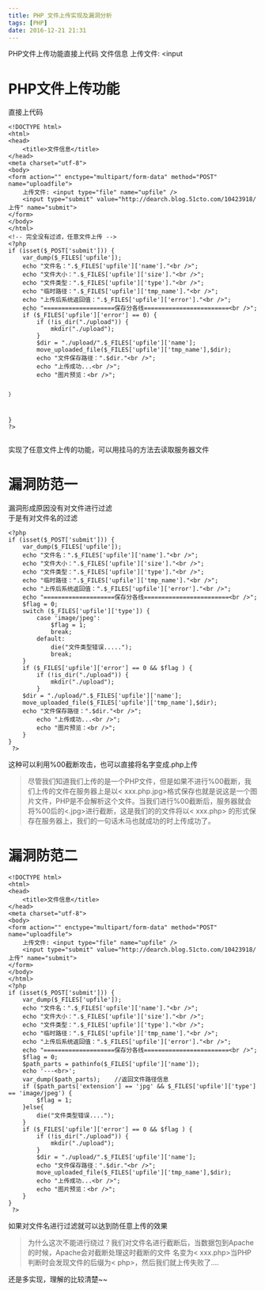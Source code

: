 ```yaml
---
title: PHP 文件上传实现及漏洞分析
tags: [PHP]
date: 2016-12-21 21:31
---
```

PHP文件上传功能直接上代码    文件信息    上传文件: <input
<!-- more -->
<link rel="stylesheet" type="text/css" href="http://static.blog.csdn.net/css/csdn_blog_detail.min.css">
<div class="markdown_views"><h1 id="php文件上传功能">PHP文件上传功能</h1>
<p>直接上代码</p>
<pre class="prettyprint"><code class=" hljs handlebars"><span class="xml"><span class="hljs-doctype">&lt;!DOCTYPE html&gt;</span>
<span class="hljs-tag">&lt;<span class="hljs-title">html</span>&gt;</span>
<span class="hljs-tag">&lt;<span class="hljs-title">head</span>&gt;</span>
    <span class="hljs-tag">&lt;<span class="hljs-title">title</span>&gt;</span>文件信息<span class="hljs-tag">&lt;/<span class="hljs-title">title</span>&gt;</span>
<span class="hljs-tag">&lt;/<span class="hljs-title">head</span>&gt;</span>
<span class="hljs-tag">&lt;<span class="hljs-title">meta</span> <span class="hljs-attribute">charset</span>=<span class="hljs-value">"utf-8"</span>&gt;</span>
<span class="hljs-tag">&lt;<span class="hljs-title">body</span>&gt;</span>
<span class="hljs-tag">&lt;<span class="hljs-title">form</span> <span class="hljs-attribute">action</span>=<span class="hljs-value">""</span> <span class="hljs-attribute">enctype</span>=<span class="hljs-value">"multipart/form-data"</span> <span class="hljs-attribute">method</span>=<span class="hljs-value">"POST"</span> <span class="hljs-attribute">name</span>=<span class="hljs-value">"uploadfile"</span>&gt;</span>
    上传文件: <span class="hljs-tag">&lt;<span class="hljs-title">input</span> <span class="hljs-attribute">type</span>=<span class="hljs-value">"file"</span> <span class="hljs-attribute">name</span>=<span class="hljs-value">"upfile"</span> /&gt;</span>
    <span class="hljs-tag">&lt;<span class="hljs-title">input</span> <span class="hljs-attribute">type</span>=<span class="hljs-value">"submit"</span> <span class="hljs-attribute">value</span>=<span class="hljs-value">"http://dearch.blog.51cto.com/10423918/上传"</span> <span class="hljs-attribute">name</span>=<span class="hljs-value">"submit"</span>&gt;</span>
<span class="hljs-tag">&lt;/<span class="hljs-title">form</span>&gt;</span>
<span class="hljs-tag">&lt;/<span class="hljs-title">body</span>&gt;</span>
<span class="hljs-tag">&lt;/<span class="hljs-title">html</span>&gt;</span>
<span class="hljs-comment">&lt;!-- 完全没有过滤，任意文件上传 --&gt;</span>
<span class="php"><span class="hljs-preprocessor">&lt;?php</span>
<span class="hljs-keyword">if</span> (<span class="hljs-keyword">isset</span>(<span class="hljs-variable">$_POST</span>[<span class="hljs-string">'submit'</span>])) {
    var_dump(<span class="hljs-variable">$_FILES</span>[<span class="hljs-string">'upfile'</span>]);
    <span class="hljs-keyword">echo</span> <span class="hljs-string">"文件名："</span>.<span class="hljs-variable">$_FILES</span>[<span class="hljs-string">'upfile'</span>][<span class="hljs-string">'name'</span>].<span class="hljs-string">"&lt;br /&gt;"</span>;
    <span class="hljs-keyword">echo</span> <span class="hljs-string">"文件大小："</span>.<span class="hljs-variable">$_FILES</span>[<span class="hljs-string">'upfile'</span>][<span class="hljs-string">'size'</span>].<span class="hljs-string">"&lt;br /&gt;"</span>;
    <span class="hljs-keyword">echo</span> <span class="hljs-string">"文件类型："</span>.<span class="hljs-variable">$_FILES</span>[<span class="hljs-string">'upfile'</span>][<span class="hljs-string">'type'</span>].<span class="hljs-string">"&lt;br /&gt;"</span>;
    <span class="hljs-keyword">echo</span> <span class="hljs-string">"临时路径："</span>.<span class="hljs-variable">$_FILES</span>[<span class="hljs-string">'upfile'</span>][<span class="hljs-string">'tmp_name'</span>].<span class="hljs-string">"&lt;br /&gt;"</span>;
    <span class="hljs-keyword">echo</span> <span class="hljs-string">"上传后系统返回值："</span>.<span class="hljs-variable">$_FILES</span>[<span class="hljs-string">'upfile'</span>][<span class="hljs-string">'error'</span>].<span class="hljs-string">"&lt;br /&gt;"</span>;
    <span class="hljs-keyword">echo</span> <span class="hljs-string">"====================保存分各线========================&lt;br /&gt;"</span>;
    <span class="hljs-keyword">if</span> (<span class="hljs-variable">$_FILES</span>[<span class="hljs-string">'upfile'</span>][<span class="hljs-string">'error'</span>] == <span class="hljs-number">0</span>) {
        <span class="hljs-keyword">if</span> (!is_dir(<span class="hljs-string">"./upload"</span>)) {
            mkdir(<span class="hljs-string">"./upload"</span>);
        }
        <span class="hljs-variable">$dir</span> = <span class="hljs-string">"./upload/"</span>.<span class="hljs-variable">$_FILES</span>[<span class="hljs-string">'upfile'</span>][<span class="hljs-string">'name'</span>];
        move_uploaded_file(<span class="hljs-variable">$_FILES</span>[<span class="hljs-string">'upfile'</span>][<span class="hljs-string">'tmp_name'</span>],<span class="hljs-variable">$dir</span>);
        <span class="hljs-keyword">echo</span> <span class="hljs-string">"文件保存路径："</span>.<span class="hljs-variable">$dir</span>.<span class="hljs-string">"&lt;br /&gt;"</span>;
        <span class="hljs-keyword">echo</span> <span class="hljs-string">"上传成功...&lt;br /&gt;"</span>;
        <span class="hljs-keyword">echo</span> <span class="hljs-string">"图片预览：&lt;br /&gt;"</span>;

    }
}
 <span class="hljs-preprocessor">?&gt;</span></span></span></code></pre>
<p>实现了任意文件上传的功能，可以用挂马的方法去读取服务器文件</p>
<h1 id="漏洞防范一">漏洞防范一</h1>
<p>漏洞形成原因没有对文件进行过滤 <br>
于是有对文件名的过滤</br></p>
<pre class="prettyprint"><code class=" hljs handlebars"><span class="xml"><span class="php"><span class="hljs-preprocessor">&lt;?php</span>
<span class="hljs-keyword">if</span> (<span class="hljs-keyword">isset</span>(<span class="hljs-variable">$_POST</span>[<span class="hljs-string">'submit'</span>])) {
    var_dump(<span class="hljs-variable">$_FILES</span>[<span class="hljs-string">'upfile'</span>]);
    <span class="hljs-keyword">echo</span> <span class="hljs-string">"文件名："</span>.<span class="hljs-variable">$_FILES</span>[<span class="hljs-string">'upfile'</span>][<span class="hljs-string">'name'</span>].<span class="hljs-string">"&lt;br /&gt;"</span>;
    <span class="hljs-keyword">echo</span> <span class="hljs-string">"文件大小："</span>.<span class="hljs-variable">$_FILES</span>[<span class="hljs-string">'upfile'</span>][<span class="hljs-string">'size'</span>].<span class="hljs-string">"&lt;br /&gt;"</span>;
    <span class="hljs-keyword">echo</span> <span class="hljs-string">"文件类型："</span>.<span class="hljs-variable">$_FILES</span>[<span class="hljs-string">'upfile'</span>][<span class="hljs-string">'type'</span>].<span class="hljs-string">"&lt;br /&gt;"</span>;
    <span class="hljs-keyword">echo</span> <span class="hljs-string">"临时路径："</span>.<span class="hljs-variable">$_FILES</span>[<span class="hljs-string">'upfile'</span>][<span class="hljs-string">'tmp_name'</span>].<span class="hljs-string">"&lt;br /&gt;"</span>;
    <span class="hljs-keyword">echo</span> <span class="hljs-string">"上传后系统返回值："</span>.<span class="hljs-variable">$_FILES</span>[<span class="hljs-string">'upfile'</span>][<span class="hljs-string">'error'</span>].<span class="hljs-string">"&lt;br /&gt;"</span>;
    <span class="hljs-keyword">echo</span> <span class="hljs-string">"====================保存分各线========================&lt;br /&gt;"</span>;
    <span class="hljs-variable">$flag</span> = <span class="hljs-number">0</span>;
    <span class="hljs-keyword">switch</span> (<span class="hljs-variable">$_FILES</span>[<span class="hljs-string">'upfile'</span>][<span class="hljs-string">'type'</span>]) {
        <span class="hljs-keyword">case</span> <span class="hljs-string">'image/jpeg'</span>:
            <span class="hljs-variable">$flag</span> = <span class="hljs-number">1</span>;
            <span class="hljs-keyword">break</span>;
        <span class="hljs-keyword">default</span>:
            <span class="hljs-keyword">die</span>(<span class="hljs-string">"文件类型错误....."</span>);
            <span class="hljs-keyword">break</span>;
    }
    <span class="hljs-keyword">if</span> (<span class="hljs-variable">$_FILES</span>[<span class="hljs-string">'upfile'</span>][<span class="hljs-string">'error'</span>] == <span class="hljs-number">0</span> &amp;&amp; <span class="hljs-variable">$flag</span> ) {
        <span class="hljs-keyword">if</span> (!is_dir(<span class="hljs-string">"./upload"</span>)) {
            mkdir(<span class="hljs-string">"./upload"</span>);
        }
    <span class="hljs-variable">$dir</span> = <span class="hljs-string">"./upload/"</span>.<span class="hljs-variable">$_FILES</span>[<span class="hljs-string">'upfile'</span>][<span class="hljs-string">'name'</span>];
    move_uploaded_file(<span class="hljs-variable">$_FILES</span>[<span class="hljs-string">'upfile'</span>][<span class="hljs-string">'tmp_name'</span>],<span class="hljs-variable">$dir</span>);
    <span class="hljs-keyword">echo</span> <span class="hljs-string">"文件保存路径："</span>.<span class="hljs-variable">$dir</span>.<span class="hljs-string">"&lt;br /&gt;"</span>;
        <span class="hljs-keyword">echo</span> <span class="hljs-string">"上传成功...&lt;br /&gt;"</span>;
        <span class="hljs-keyword">echo</span> <span class="hljs-string">"图片预览：&lt;br /&gt;"</span>;
    }
}
 <span class="hljs-preprocessor">?&gt;</span></span></span></code></pre>
<p>这种可以利用%00截断攻击，也可以直接将名字变成.php上传</p>
<blockquote>
<p>尽管我们知道我们上传的是一个PHP文件，但是如果不进行%00截断，我们上传的文件在服务器上是以&lt; xxx.php.jpg&gt;格式保存也就是说这是一个图片文件，PHP是不会解析这个文件。当我们进行%00截断后，服务器就会将%00后的&lt;.jpg&gt;进行截断，这是我们的的文件将以&lt; xxx.php&gt;  的形式保存在服务器上，我们的一句话木马也就成功的时上传成功了。</p>
</blockquote>
<h1 id="漏洞防范二">漏洞防范二</h1>
<pre class="prettyprint"><code class=" hljs xml"><span class="hljs-doctype">&lt;!DOCTYPE html&gt;</span>
<span class="hljs-tag">&lt;<span class="hljs-title">html</span>&gt;</span>
<span class="hljs-tag">&lt;<span class="hljs-title">head</span>&gt;</span>
    <span class="hljs-tag">&lt;<span class="hljs-title">title</span>&gt;</span>文件信息<span class="hljs-tag">&lt;/<span class="hljs-title">title</span>&gt;</span>
<span class="hljs-tag">&lt;/<span class="hljs-title">head</span>&gt;</span>
<span class="hljs-tag">&lt;<span class="hljs-title">meta</span> <span class="hljs-attribute">charset</span>=<span class="hljs-value">"utf-8"</span>&gt;</span>
<span class="hljs-tag">&lt;<span class="hljs-title">body</span>&gt;</span>
<span class="hljs-tag">&lt;<span class="hljs-title">form</span> <span class="hljs-attribute">action</span>=<span class="hljs-value">""</span> <span class="hljs-attribute">enctype</span>=<span class="hljs-value">"multipart/form-data"</span> <span class="hljs-attribute">method</span>=<span class="hljs-value">"POST"</span> <span class="hljs-attribute">name</span>=<span class="hljs-value">"uploadfile"</span>&gt;</span>
    上传文件: <span class="hljs-tag">&lt;<span class="hljs-title">input</span> <span class="hljs-attribute">type</span>=<span class="hljs-value">"file"</span> <span class="hljs-attribute">name</span>=<span class="hljs-value">"upfile"</span> /&gt;</span>
    <span class="hljs-tag">&lt;<span class="hljs-title">input</span> <span class="hljs-attribute">type</span>=<span class="hljs-value">"submit"</span> <span class="hljs-attribute">value</span>=<span class="hljs-value">"http://dearch.blog.51cto.com/10423918/上传"</span> <span class="hljs-attribute">name</span>=<span class="hljs-value">"submit"</span>&gt;</span>
<span class="hljs-tag">&lt;/<span class="hljs-title">form</span>&gt;</span>
<span class="hljs-tag">&lt;/<span class="hljs-title">body</span>&gt;</span>
<span class="hljs-tag">&lt;/<span class="hljs-title">html</span>&gt;</span>
<span class="php"><span class="hljs-preprocessor">&lt;?php</span>
<span class="hljs-keyword">if</span> (<span class="hljs-keyword">isset</span>(<span class="hljs-variable">$_POST</span>[<span class="hljs-string">'submit'</span>])) {
    var_dump(<span class="hljs-variable">$_FILES</span>[<span class="hljs-string">'upfile'</span>]);
    <span class="hljs-keyword">echo</span> <span class="hljs-string">"文件名："</span>.<span class="hljs-variable">$_FILES</span>[<span class="hljs-string">'upfile'</span>][<span class="hljs-string">'name'</span>].<span class="hljs-string">"&lt;br /&gt;"</span>;
    <span class="hljs-keyword">echo</span> <span class="hljs-string">"文件大小："</span>.<span class="hljs-variable">$_FILES</span>[<span class="hljs-string">'upfile'</span>][<span class="hljs-string">'size'</span>].<span class="hljs-string">"&lt;br /&gt;"</span>;
    <span class="hljs-keyword">echo</span> <span class="hljs-string">"文件类型："</span>.<span class="hljs-variable">$_FILES</span>[<span class="hljs-string">'upfile'</span>][<span class="hljs-string">'type'</span>].<span class="hljs-string">"&lt;br /&gt;"</span>;
    <span class="hljs-keyword">echo</span> <span class="hljs-string">"临时路径："</span>.<span class="hljs-variable">$_FILES</span>[<span class="hljs-string">'upfile'</span>][<span class="hljs-string">'tmp_name'</span>].<span class="hljs-string">"&lt;br /&gt;"</span>;
    <span class="hljs-keyword">echo</span> <span class="hljs-string">"上传后系统返回值："</span>.<span class="hljs-variable">$_FILES</span>[<span class="hljs-string">'upfile'</span>][<span class="hljs-string">'error'</span>].<span class="hljs-string">"&lt;br /&gt;"</span>;
    <span class="hljs-keyword">echo</span> <span class="hljs-string">"====================保存分各线========================&lt;br /&gt;"</span>;
    <span class="hljs-variable">$flag</span> = <span class="hljs-number">0</span>;
    <span class="hljs-variable">$path_parts</span> = pathinfo(<span class="hljs-variable">$_FILES</span>[<span class="hljs-string">'upfile'</span>][<span class="hljs-string">'name'</span>]);
    <span class="hljs-keyword">echo</span> <span class="hljs-string">'---&lt;br&gt;'</span>;
    var_dump(<span class="hljs-variable">$path_parts</span>);    <span class="hljs-comment">//返回文件路径信息</span>
    <span class="hljs-keyword">if</span> (<span class="hljs-variable">$path_parts</span>[<span class="hljs-string">'extension'</span>] == <span class="hljs-string">'jpg'</span> &amp;&amp; <span class="hljs-variable">$_FILES</span>[<span class="hljs-string">'upfile'</span>][<span class="hljs-string">'type'</span>] == <span class="hljs-string">'image/jpeg'</span>) {
        <span class="hljs-variable">$flag</span> = <span class="hljs-number">1</span>;
    }<span class="hljs-keyword">else</span>{
        <span class="hljs-keyword">die</span>(<span class="hljs-string">"文件类型错误...."</span>);
    }
    <span class="hljs-keyword">if</span> (<span class="hljs-variable">$_FILES</span>[<span class="hljs-string">'upfile'</span>][<span class="hljs-string">'error'</span>] == <span class="hljs-number">0</span> &amp;&amp; <span class="hljs-variable">$flag</span> ) {
        <span class="hljs-keyword">if</span> (!is_dir(<span class="hljs-string">"./upload"</span>)) {
            mkdir(<span class="hljs-string">"./upload"</span>);
        }
        <span class="hljs-variable">$dir</span> = <span class="hljs-string">"./upload/"</span>.<span class="hljs-variable">$_FILES</span>[<span class="hljs-string">'upfile'</span>][<span class="hljs-string">'name'</span>];
        <span class="hljs-keyword">echo</span> <span class="hljs-string">"文件保存路径："</span>.<span class="hljs-variable">$dir</span>.<span class="hljs-string">"&lt;br /&gt;"</span>;
        move_uploaded_file(<span class="hljs-variable">$_FILES</span>[<span class="hljs-string">'upfile'</span>][<span class="hljs-string">'tmp_name'</span>],<span class="hljs-variable">$dir</span>);
        <span class="hljs-keyword">echo</span> <span class="hljs-string">"上传成功...&lt;br /&gt;"</span>;
        <span class="hljs-keyword">echo</span> <span class="hljs-string">"图片预览：&lt;br /&gt;"</span>;
    }
}
 <span class="hljs-preprocessor">?&gt;</span></span></code></pre>
<p>如果对文件名进行过滤就可以达到防任意上传的效果</p>
<blockquote>
<p>为什么这次不能进行绕过？我们对文件名进行截断后，当数据包到Apache的时候，Apache会对截断处理这时截断的文件 名变为&lt; xxx.php&gt;当PHP判断时会发现文件的后缀为&lt;  php&gt;，然后我们就上传失败了….</p>
</blockquote>
<p>还是多实现，理解的比较清楚~~</p></div>